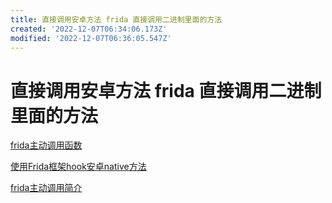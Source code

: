 ```yaml
---
title: 直接调用安卓方法 frida 直接调用二进制里面的方法
created: '2022-12-07T06:34:06.173Z'
modified: '2022-12-07T06:36:05.547Z'
---
```


# 直接调用安卓方法 frida 直接调用二进制里面的方法

[frida主动调用函数](http://t.zoukankan.com/shlyd-p-14726850.html)

[使用Frida框架hook安卓native方法](https://blog.wuhao13.xin/1540.html)

[frida主动调用简介](http://www.mchz.com.cn/cn/service/Safety-Lab/info_26_itemid_5132.html)
